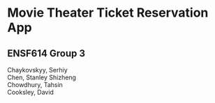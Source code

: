 
# Movie Theater Ticket Reservation App

## ENSF614 Group 3
Chaykovskyy, Serhiy <br> 
Chen, Stanley Shizheng <br>
Chowdhury, Tahsin <br>
Cooksley, David <br>
